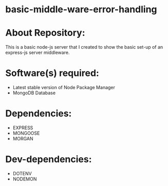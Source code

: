 # basic-middle-ware-error-handling

# About Repository:
This is a basic node-js server that I created to show the basic set-up of an express-js server middleware.

# Software(s) required:
* Latest stable version of Node Package Manager
* MongoDB Database

# Dependencies:
* EXPRESS
* MONGOOSE
* MORGAN

# Dev-dependencies:
* DOTENV
* NODEMON
